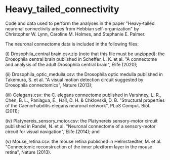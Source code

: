 # Heavy_tailed_connectivity
Code and data used to perform the analyses in the paper "Heavy-tailed neuronal connectivity arises from Hebbian self-organization" by Christopher W. Lynn, Caroline M. Holmes, and Stephanie E. Palmer.

The neuronal connectome data is included in the following files:

(i) Drosophila_central brain.csv.zip (note that this file must be unzipped): the Drosophila central brain published in Scheffer, L. K. et al. "A connectome and analysis of the adult Drosophila central brain", Elife (2020);

(ii) Drosophila_optic_medulla.csv: the Drosophila optic medulla published in Takemura, S. et al. "A visual motion detection circuit suggested by Drosophila connectomics", Nature (2013);

(iii) Celegans.csv: the C. elegans connectome published in Varshney, L. R., Chen, B. L., Paniagua, E., Hall, D. H. & Chklovskii, D. B. "Structural properties of the Caenorhabditis elegans neuronal network", PLoS Comput. Biol. (2011);

(iv) Platynereis_sensory_motor.csv: the Platynereis sensory-motor circuit published in Randel, N. et al. "Neuronal connectome of a sensory-motor circuit for visual navigation", Elife (2014); and

(v) Mouse_retina.csv: the mouse retina published in Helmstaedter, M. et al. "Connectomic reconstruction of the inner plexiform layer in the mouse retina", Nature (2013).
